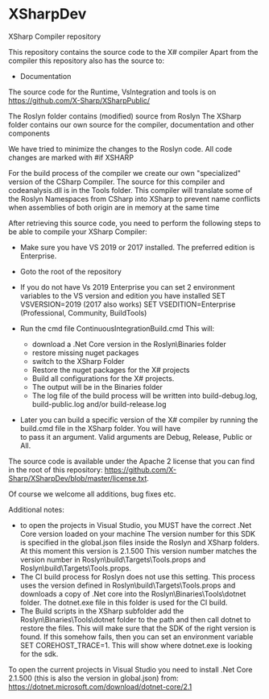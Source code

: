 # XSharpDev
XSharp Compiler repository

This repository contains the source code to the X# compiler
Apart from the compiler this repository also has the source to:
- Documentation

The source code for the Runtime, VsIntegration and tools is on https://github.com/X-Sharp/XSharpPublic/

The Roslyn folder contains (modified) source from Roslyn
The XSharp folder contains our own source for the compiler, documentation  and other components

We have tried to minimize the changes to the Roslyn code. 
All code changes are marked with #if XSHARP

For the build process of the compiler we create our own "specialized" version of the CSharp Compiler. 
The source for this compiler and codeanalysis.dll is in the Tools folder.
This compiler will translate some of the Roslyn Namespaces from <something>CSharp into <Something>XSharp to
prevent name conflicts when assemblies of both origin are in memory at the same time

After retrieving this source code, you need to perform the following steps to be able to compile your XSharp Compiler:

- Make sure you have VS 2019 or 2017 installed. The preferred edition is Enterprise.
- Goto the root of the repository
- If you do not have Vs 2019 Enterprise you can set 2 environment variables to the VS version and edition you have installed
  SET VSVERSION=2019  (2017 also works)
  SET VSEDITION=Enterprise (Professional, Community, BuildTools)
- Run the cmd file ContinuousIntegrationBuild.cmd 
  This will:
  - download a .Net Core version in the Roslyn\Binaries folder
  - restore missing nuget packages
  - switch to the XSharp Folder
  - Restore the nuget packages for the X# projects
  - Build all configurations for the X# projects.
  - The output will be in the Binaries folder
  - The log file of the build process will be written into build-debug.log, build-public.log  and/or build-release.log 
  
- Later you can build a specific version of the X# compiler by running the build.cmd file in the XSharp folder. You will have  
  to pass it an argument. Valid arguments are Debug, Release, Public or All.  
  
The source code is available under the Apache 2 license that you can find in the root of this repository:
https://github.com/X-Sharp/XSharpDev/blob/master/license.txt.

Of course we welcome all additions, bug fixes etc.

Additional notes:
- to open the projects in Visual Studio, you MUST have the correct .Net Core version loaded on your machine 
  The version number for this SDK is specified in the global.json files inside the Roslyn and XSharp folders. 
  At this moment this version is 2.1.500
  This version number matches the version number in Roslyn\build\Targets\Tools.props and Roslyn\build\Targets\Tools.props.
- The CI build process for Roslyn does not use this setting. This process uses the version defined in Roslyn\build\Targets\Tools.props 
  and downloads a copy of .Net core into the Roslyn\Binaries\Tools\dotnet folder. The dotnet.exe file in this folder is used for the CI build.
- The Build scripts in the XSharp subfolder add the Roslyn\Binaries\Tools\dotnet folder to the path and then call dotnet to restore the files.
  This will make sure that the SDK of the right version is found.
  If this somehow fails, then you can set an environment variable SET COREHOST_TRACE=1. This will show where dotnet.exe is looking for the sdk.
    
To open the current projects in Visual Studio you need to install .Net Core 2.1.500 (this is also the version in global.json) from:
https://dotnet.microsoft.com/download/dotnet-core/2.1  

  
  
  

